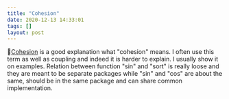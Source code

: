 ```yaml
---
title: "Cohesion"
date: 2020-12-13 14:33:01
tags: []
layout: post
---
```


📄[Cohesion](https://vanderburg.org/blog/2011/01/31/cohesion.html) is a good explanation what "cohesion" means. I often use this term as well as coupling and indeed it is harder to explain. I usually show it on examples. Relation between function "sin" and "sort" is really loose and they are meant to be separate packages while "sin" and "cos" are about the same, should be in the same package and can share common implementation.
